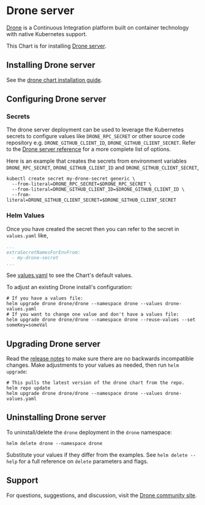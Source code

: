 # Drone server

[Drone](http://drone.io/) is a Continuous Integration platform built on container technology with native Kubernetes support.

This Chart is for installing [Drone server](https://docs.drone.io/installation/overview/).

## Installing Drone server

See the [drone chart installation guide](./docs/install.md).

## Configuring Drone server

### Secrets

The drone server deployment can be used to leverage the Kubernetes secrets to configure values like `DRONE_RPC_SECRET` or other source code repository e.g. `DRONE_GITHUB_CLIENT_ID`, `DRONE_GITHUB_CLIENT_SECRET`. Refer to the [Drone server reference](https://docs.drone.io/installation/reference/) for a more complete list of options.

Here is an example that creates the secrets from environment variables `DRONE_RPC_SECRET`, `DRONE_GITHUB_CLIENT_ID` and `DRONE_GITHUB_CLIENT_SECRET`,

```shell
kubectl create secret my-drone-secret generic \
  --from-literal=DRONE_RPC_SECRET=$DRONE_RPC_SECRET \
  --from-literal=DRONE_GITHUB_CLIENT_ID=$DRONE_GITHUB_CLIENT_ID \
  --from-literal=DRONE_GITHUB_CLIENT_SECRET=$DRONE_GITHUB_CLIENT_SECRET 
```

### Helm Values

Once you have created the secret then you can refer to the secret in `values.yaml` like,

```yaml
...
extraSecretNamesForEnvFrom:
  - my-drone-secret
...
```

See [values.yaml](values.yaml) to see the Chart's default values.

To adjust an existing Drone install's configuration:

```console
# If you have a values file:
helm upgrade drone drone/drone --namespace drone --values drone-values.yaml
# If you want to change one value and don't have a values file:
helm upgrade drone drone/drone --namespace drone --reuse-values --set someKey=someVal
```

## Upgrading Drone server

Read the [release notes](https://discourse.drone.io/c/announcements/6) to make sure there are no backwards incompatible changes. Make adjustments to your values as needed, then run `helm upgrade`:

```console
# This pulls the latest version of the drone chart from the repo.
helm repo update
helm upgrade drone drone/drone --namespace drone --values drone-values.yaml
```

## Uninstalling Drone server

To uninstall/delete the `drone` deployment in the `drone` namespace:

```console
helm delete drone --namespace drone
```

Substitute your values if they differ from the examples. See `helm delete --help` for a full reference on `delete` parameters and flags.

## Support

For questions, suggestions, and discussion, visit the [Drone community site](https://discourse.drone.io/).